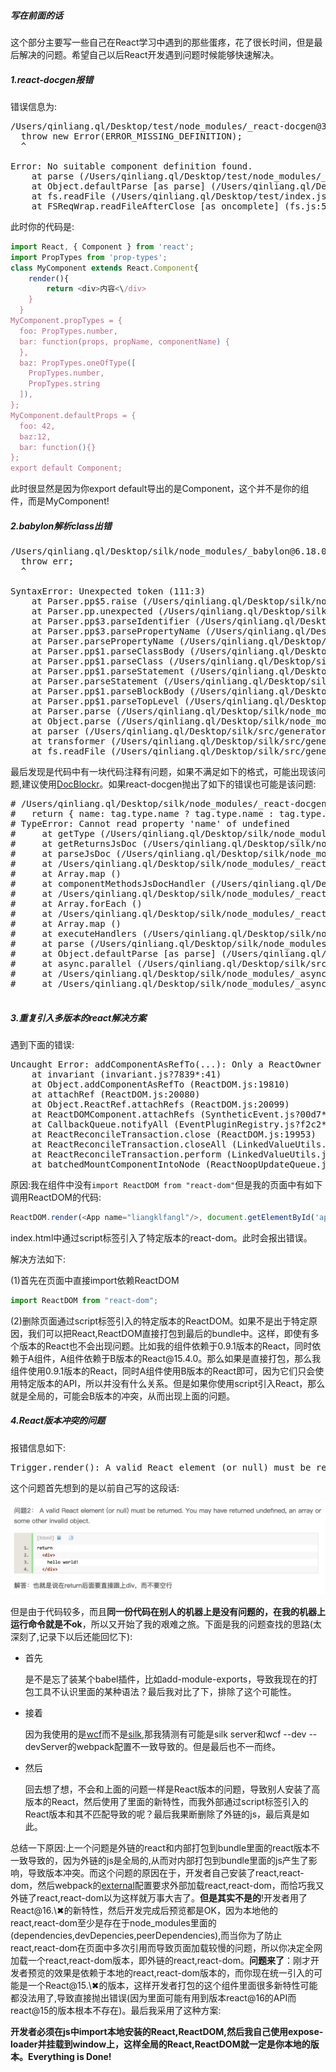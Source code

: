 ##### 写在前面的话
这个部分主要写一些自己在React学习中遇到的那些蛋疼，花了很长时间，但是最后解决的问题。希望自己以后React开发遇到问题时候能够快速解决。

##### 1.react-docgen报错
错误信息为:
<pre>
/Users/qinliang.ql/Desktop/test/node_modules/_react-docgen@3.0.0-beta9@react-docgen/dist/parse.js:78
  throw new Error(ERROR_MISSING_DEFINITION);
  ^

Error: No suitable component definition found.
    at parse (/Users/qinliang.ql/Desktop/test/node_modules/_react-docgen@3.0.0-beta9@react-docgen/dist/parse.js:78:9)
    at Object.defaultParse [as parse] (/Users/qinliang.ql/Desktop/test/node_modules/_react-docgen@3.0.0-beta9@react-docgen/dist/main.js:66:30)
    at fs.readFile (/Users/qinliang.ql/Desktop/test/index.js:10:35)
    at FSReqWrap.readFileAfterClose [as oncomplete] (fs.js:511:3)
</pre>

此时你的代码是:

```js
import React, { Component } from 'react';
import PropTypes from 'prop-types';
class MyComponent extends React.Component{
    render(){
        return <div>内容<\/div>
    }
  }
MyComponent.propTypes = {
  foo: PropTypes.number,
  bar: function(props, propName, componentName) {
  },
  baz: PropTypes.oneOfType([
    PropTypes.number,
    PropTypes.string
  ]),
};
MyComponent.defaultProps = {
  foo: 42,
  baz:12,
  bar: function(){}
};
export default Component;
```
此时很显然是因为你export default导出的是Component，这个并不是你的组件，而是MyComponent!

##### 2.babylon解析class出错
<pre>
/Users/qinliang.ql/Desktop/silk/node_modules/_babylon@6.18.0@babylon/lib/index.js:4457
  throw err;
  ^

SyntaxError: Unexpected token (111:3)
    at Parser.pp$5.raise (/Users/qinliang.ql/Desktop/silk/node_modules/_babylon@6.18.0@babylon/lib/index.js:4454:13)
    at Parser.pp.unexpected (/Users/qinliang.ql/Desktop/silk/node_modules/_babylon@6.18.0@babylon/lib/index.js:1761:8)
    at Parser.pp$3.parseIdentifier (/Users/qinliang.ql/Desktop/silk/node_modules/_babylon@6.18.0@babylon/lib/index.js:4332:10)
    at Parser.pp$3.parsePropertyName (/Users/qinliang.ql/Desktop/silk/node_modules/_babylon@6.18.0@babylon/lib/index.js:4156:96)
    at Parser.parsePropertyName (/Users/qinliang.ql/Desktop/silk/node_modules/_babylon@6.18.0@babylon/lib/index.js:6229:23)
    at Parser.pp$1.parseClassBody (/Users/qinliang.ql/Desktop/silk/node_modules/_babylon@6.18.0@babylon/lib/index.js:2483:12)
    at Parser.pp$1.parseClass (/Users/qinliang.ql/Desktop/silk/node_modules/_babylon@6.18.0@babylon/lib/index.js:2406:8)
    at Parser.pp$1.parseStatement (/Users/qinliang.ql/Desktop/silk/node_modules/_babylon@6.18.0@babylon/lib/index.js:1843:19)
    at Parser.parseStatement (/Users/qinliang.ql/Desktop/silk/node_modules/_babylon@6.18.0@babylon/lib/index.js:5910:22)
    at Parser.pp$1.parseBlockBody (/Users/qinliang.ql/Desktop/silk/node_modules/_babylon@6.18.0@babylon/lib/index.js:2268:21)
    at Parser.pp$1.parseTopLevel (/Users/qinliang.ql/Desktop/silk/node_modules/_babylon@6.18.0@babylon/lib/index.js:1778:8)
    at Parser.parse (/Users/qinliang.ql/Desktop/silk/node_modules/_babylon@6.18.0@babylon/lib/index.js:1673:17)
    at Object.parse (/Users/qinliang.ql/Desktop/silk/node_modules/_babylon@6.18.0@babylon/lib/index.js:7305:37)
    at parser (/Users/qinliang.ql/Desktop/silk/src/generator/generators/readme/utils/transform_index.js:7:18)
    at transformer (/Users/qinliang.ql/Desktop/silk/src/generator/generators/readme/utils/transform_index.js:76:20)
    at fs.readFile (/Users/qinliang.ql/Desktop/silk/src/generator/generators/readme/utils/build.js:161:40)
</pre>
最后发现是代码中有一块代码注释有问题，如果不满足如下的格式，可能出现该问题,建议使用[DocBlockr](https://github.com/spadgos/sublime-jsdocs)。如果react-docgen抛出了如下的错误也可能是该问题:

<pre>
# /Users/qinliang.ql/Desktop/silk/node_modules/_react-docgen@2.20.1@react-docgen/dist/utils/parseJsDoc.js:26
#   return { name: tag.type.name ? tag.type.name : tag.type.expression.name };
# TypeError: Cannot read property 'name' of undefined
#     at getType (/Users/qinliang.ql/Desktop/silk/node_modules/_react-docgen@2.20.1@react-docgen/dist/utils/parseJsDoc.js:26:70)
#     at getReturnsJsDoc (/Users/qinliang.ql/Desktop/silk/node_modules/_react-docgen@2.20.1@react-docgen/dist/utils/parseJsDoc.js:53:13)
#     at parseJsDoc (/Users/qinliang.ql/Desktop/silk/node_modules/_react-docgen@2.20.1@react-docgen/dist/utils/parseJsDoc.js:82:14)
#     at /Users/qinliang.ql/Desktop/silk/node_modules/_react-docgen@2.20.1@react-docgen/dist/handlers/componentMethodsJsDocHandler.js:58:42
#     at Array.map (<anonymous>)
#     at componentMethodsJsDocHandler (/Users/qinliang.ql/Desktop/silk/node_modules/_react-docgen@2.20.1@react-docgen/dist/handlers/componentMethodsJsDocHandler.js:53:21)
#     at /Users/qinliang.ql/Desktop/silk/node_modules/_react-docgen@2.20.1@react-docgen/dist/parse.js:45:14
#     at Array.forEach (<anonymous>)
#     at /Users/qinliang.ql/Desktop/silk/node_modules/_react-docgen@2.20.1@react-docgen/dist/parse.js:44:14
#     at Array.map (<anonymous>)
#     at executeHandlers (/Users/qinliang.ql/Desktop/silk/node_modules/_react-docgen@2.20.1@react-docgen/dist/parse.js:42:31)
#     at parse (/Users/qinliang.ql/Desktop/silk/node_modules/_react-docgen@2.20.1@react-docgen/dist/parse.js:81:12)
#     at Object.defaultParse [as parse] (/Users/qinliang.ql/Desktop/silk/node_modules/_react-docgen@2.20.1@react-docgen/dist/main.js:66:30)
#     at async.parallel (/Users/qinliang.ql/Desktop/silk/src/generator/generators/readme/utils/build.js:191:43)
#     at /Users/qinliang.ql/Desktop/silk/node_modules/_async@2.6.0@async/dist/async.js:3874:9
#     at /Users/qinliang.ql/Desktop/silk/node_modules/_async@2.6.0@async/dist/async.js:473:16

</pre>


##### 3.重复引入多版本的react解决方案
遇到下面的错误:
<pre>
Uncaught Error: addComponentAsRefTo(...): Only a ReactOwner can have refs. You might be adding a ref to a component that was not created inside a component's `render` method, or you have multiple copies of React loaded (details: https://fb.me/react-refs-must-have-owner).
    at invariant (invariant.js?7839*:41)
    at Object.addComponentAsRefTo (ReactDOM.js:19810)
    at attachRef (ReactDOM.js:20080)
    at Object.ReactRef.attachRefs (ReactDOM.js:20099)
    at ReactDOMComponent.attachRefs (SyntheticEvent.js?00d7*:118)
    at CallbackQueue.notifyAll (EventPluginRegistry.js?f2c2*:214)
    at ReactReconcileTransaction.close (ReactDOM.js:19953)
    at ReactReconcileTransaction.closeAll (LinkedValueUtils.js?98bc*:67)
    at ReactReconcileTransaction.perform (LinkedValueUtils.js?98bc*:14)
    at batchedMountComponentIntoNode (ReactNoopUpdateQueue.js?4a11*:78)
</pre>

原因:我在组件中没有`import ReactDOM from "react-dom"`但是我的页面中有如下调用ReactDOM的代码:
```js
ReactDOM.render(<App name="liangklfangl"/>, document.getElementById('app'));
```
index.html中通过script标签引入了特定版本的react-dom。此时会报出错误。

解决方法如下:

(1)首先在页面中直接import依赖ReactDOM
```js
import ReactDOM from "react-dom";
```

(2)删除页面通过script标签引入的特定版本的ReactDOM。如果不是出于特定原因，我们可以把React,ReactDOM直接打包到最后的bundle中。这样，即使有多个版本的React也不会出现问题。比如我的组件依赖于0.9.1版本的React，同时依赖于A组件，A组件依赖于B版本的React\@15.4.0。那么如果是直接打包，那么我组件使用0.9.1版本的React，同时A组件使用B版本的React即可，因为它们只会使用特定版本的API，所以并没有什么关系。但是如果你使用script引入React，那么就是全局的，可能会B版本的冲突，从而出现上面的问题。

##### 4.React版本冲突的问题
报错信息如下:
<pre>
Trigger.render(): A valid React element (or null) must be returned. You may have returned undefined, an array or some other invalid object.
</pre>

这个问题首先想到的是以前自己写的这段话:

![](./images/duplicate.png)

但是由于代码较多，而且**同一份代码在别人的机器上是没有问题的，在我的机器上运行命令就是不ok**，所以又开始了我的艰难之旅。下面是我的问题查找的思路(太深刻了,记录下以后还能回忆下):

- 首先
  
  是不是忘了装某个babel插件，比如add-module-exports，导致我现在的打包工具不认识里面的某种语法？最后我对比了下，排除了这个可能性。

- 接着
 
  因为我使用的是[wcf](https://github.com/liangklfangl/wcf)而不是[silk](https://github.com/shaozj/silk),那我猜测有可能是silk server和wcf --dev --devServer的webpack配置不一致导致的。但是最后也不一而终。

- 然后
  
  回去想了想，不会和上面的问题一样是React版本的问题，导致别人安装了高版本的React，然后使用了里面的新特性，而我外部通过script标签引入的React版本和其不匹配导致的呢？最后我果断删除了外链的js，最后真是如此。

总结一下原因:上一个问题是外链的react和内部打包到bundle里面的react版本不一致导致的，因为外链的js是全局的,从而对内部打包到bundle里面的js产生了影响，导致版本冲突。而这个问题的原因在于，开发者自己安装了react,react-dom，然后webpack的[external](https://github.com/liangklfangl/react-article-bucket)配置要求外部加载react,react-dom，而恰巧我又外链了react,react-dom以为这样就万事大吉了。**但是其实不是的**!开发者用了React@16.\✖的新特性，然后开发完成后预览都是OK，因为本地他的react,react-dom️至少是存在于node_modules里面的(dependencies,devDepencies,peerDependencies),而当你为了防止react,react-dom在页面中多次引用而导致页面加载较慢的问题，所以你决定全网加载一个react,react-dom版本，即外链的react,react-dom。**问题来了**：刚才开发者预览的效果是依赖于本地的react,react-dom版本的，而你现在统一引入的可能是一个React@15.\✖的版本，这样开发者打包的这个组件里面很多新特性可能都没法用了,导致直接抛出错误(因为里面可能有用到版本react@16的API而react@15的版本根本不存在)。️最后我采用了这种方案:

**开发者必须在js中import本地安装的React,ReactDOM,然后我自己使用expose-loader并挂载到window上，这样全局的React,ReactDOM就一定是你本地的版本。Everything is Done!**

